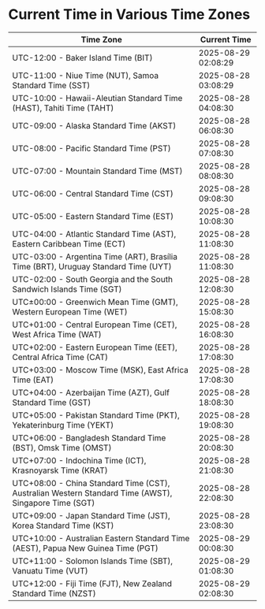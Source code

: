 # Current Time in Various Time Zones

| Time Zone | Current Time |
|-----------|--------------|
| UTC-12:00 - Baker Island Time (BIT) | 2025-08-29 02:08:29 |
| UTC-11:00 - Niue Time (NUT), Samoa Standard Time (SST) | 2025-08-28 03:08:29 |
| UTC-10:00 - Hawaii-Aleutian Standard Time (HAST), Tahiti Time (TAHT) | 2025-08-28 04:08:30 |
| UTC-09:00 - Alaska Standard Time (AKST) | 2025-08-28 06:08:30 |
| UTC-08:00 - Pacific Standard Time (PST) | 2025-08-28 07:08:30 |
| UTC-07:00 - Mountain Standard Time (MST) | 2025-08-28 08:08:30 |
| UTC-06:00 - Central Standard Time (CST) | 2025-08-28 09:08:30 |
| UTC-05:00 - Eastern Standard Time (EST) | 2025-08-28 10:08:30 |
| UTC-04:00 - Atlantic Standard Time (AST), Eastern Caribbean Time (ECT) | 2025-08-28 11:08:30 |
| UTC-03:00 - Argentina Time (ART), Brasília Time (BRT), Uruguay Standard Time (UYT) | 2025-08-28 11:08:30 |
| UTC-02:00 - South Georgia and the South Sandwich Islands Time (SGT) | 2025-08-28 12:08:30 |
| UTC±00:00 - Greenwich Mean Time (GMT), Western European Time (WET) | 2025-08-28 15:08:30 |
| UTC+01:00 - Central European Time (CET), West Africa Time (WAT) | 2025-08-28 16:08:30 |
| UTC+02:00 - Eastern European Time (EET), Central Africa Time (CAT) | 2025-08-28 17:08:30 |
| UTC+03:00 - Moscow Time (MSK), East Africa Time (EAT) | 2025-08-28 17:08:30 |
| UTC+04:00 - Azerbaijan Time (AZT), Gulf Standard Time (GST) | 2025-08-28 18:08:30 |
| UTC+05:00 - Pakistan Standard Time (PKT), Yekaterinburg Time (YEKT) | 2025-08-28 19:08:30 |
| UTC+06:00 - Bangladesh Standard Time (BST), Omsk Time (OMST) | 2025-08-28 20:08:30 |
| UTC+07:00 - Indochina Time (ICT), Krasnoyarsk Time (KRAT) | 2025-08-28 21:08:30 |
| UTC+08:00 - China Standard Time (CST), Australian Western Standard Time (AWST), Singapore Time (SGT) | 2025-08-28 22:08:30 |
| UTC+09:00 - Japan Standard Time (JST), Korea Standard Time (KST) | 2025-08-28 23:08:30 |
| UTC+10:00 - Australian Eastern Standard Time (AEST), Papua New Guinea Time (PGT) | 2025-08-29 00:08:30 |
| UTC+11:00 - Solomon Islands Time (SBT), Vanuatu Time (VUT) | 2025-08-29 01:08:30 |
| UTC+12:00 - Fiji Time (FJT), New Zealand Standard Time (NZST) | 2025-08-29 02:08:30 |
